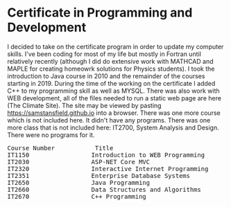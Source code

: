 # Certificate in Programming and Development

I decided to take on the certificate program in order to update my computer skills.  I've been coding for most of my life but mostly in Fortran until relatively recently (although I did do extensive work with MATHCAD and MAPLE for creating homeowrk solutions for Physics students).  I took the introduction to Java course in 2010 and the remainder of the courses starting in 2019.  During the time of the working on the certificate I added C++ to my programming skill as well as MYSQL.  There was also work with WEB development, all of the files needed to run a static web page are here (The Climate Site).  The site may be viewed by pasting https://samstansfield.github.io into a browser.  There was one more course which is not included here.  It didn't have any programs.  There was one more class that is not included here:  IT2700,  System Analysis and Design.  There were no programs for it.

<pre>
Course Number           Title
IT1150                 Introduction to WEB Programming
IT2030                 ASP-NET Core MVC
IT2320                 Interactive Internet Programming
IT2351                 Enterprise Database Systems
IT2650                 Java Programming
IT2660                 Data Structures and Algorithms
IT2670                 C++ Programming
</pre>
